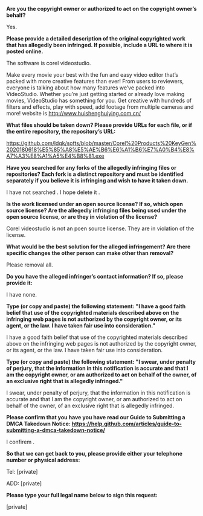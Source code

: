 **Are you the copyright owner or authorized to act on the copyright owner’s behalf?**

Yes.

**Please provide a detailed description of the original copyrighted work that has allegedly been infringed. If possible, include a URL to where it is posted online.**

The software is corel videostudio.

Make every movie your best with the fun and easy video editor that’s packed with more creative features than ever! From users to reviewers, everyone is talking about how many features we’ve packed into VideoStudio. Whether you’re just getting started or already love making movies, VideoStudio has something for you. Get creative with hundreds of filters and effects, play with speed, add footage from multiple cameras and more! website is http://www.huishenghuiying.com.cn/



**What files should be taken down? Please provide URLs for each file, or if the entire repository, the repository’s URL:**

https://github.com/ldqk/softs/blob/master/Corel%20Products%20KeyGen%2020180618%E5%85%A8%E5%AE%B6%E6%A1%B6%E7%A0%B4%E8%A7%A3%E8%A1%A5%E4%B8%81.exe



**Have you searched for any forks of the allegedly infringing files or repositories? Each fork is a distinct repository and must be identified separately if you believe it is infringing and wish to have it taken down.**

I have not searched . I hope delete it .



**Is the work licensed under an open source license? If so, which open source license? Are the allegedly infringing files being used under the open source license, or are they in violation of the license?**

Corel videostudio is not an poen source license. They are in violation of the license.



**What would be the best solution for the alleged infringement? Are there specific changes the other person can make other than removal?**

Please removal all.

**Do you have the alleged infringer’s contact information? If so, please provide it:**

I have none.



**Type (or copy and paste) the following statement: "I have a good faith belief that use of the copyrighted materials described above on the infringing web pages is not authorized by the copyright owner, or its agent, or the law. I have taken fair use into consideration."**

I have a good faith belief that use of the copyrighted materials described above on the infringing web pages is not authorized by the copyright owner, or its agent, or the law. I have taken fair use into consideration.



**Type (or copy and paste) the following statement: "I swear, under penalty of perjury, that the information in this notification is accurate and that I am the copyright owner, or am authorized to act on behalf of the owner, of an exclusive right that is allegedly infringed."**

I swear, under penalty of perjury, that the information in this notification is accurate and that I am the copyright owner, or am authorized to act on behalf of the owner, of an exclusive right that is allegedly infringed.



**Please confirm that you have you have read our Guide to Submitting a DMCA Takedown Notice: https://help.github.com/articles/guide-to-submitting-a-dmca-takedown-notice/**

I confirem .



**So that we can get back to you, please provide either your telephone number or physical address:**

Tel: [private]  

ADD: [private]  



**Please type your full legal name below to sign this request:**

[private]  
